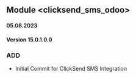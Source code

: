 ## Module <clicksend_sms_odoo>

#### 05.08.2023
#### Version 15.0.1.0.0
### ADD
- Initial Commit for ClickSend SMS Integration
